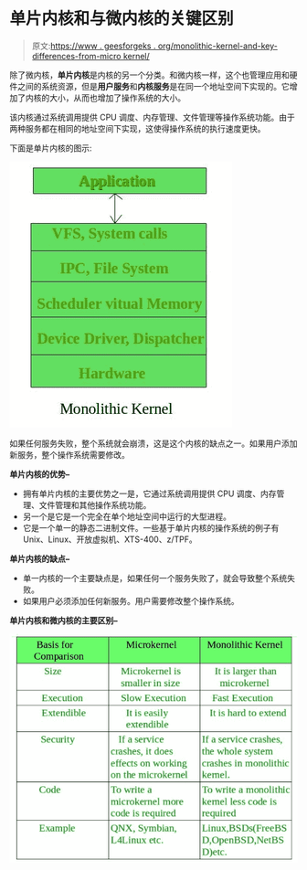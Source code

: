 # 单片内核和与微内核的关键区别

> 原文:[https://www . geesforgeks . org/monolithic-kernel-and-key-differences-from-micro kernel/](https://www.geeksforgeeks.org/monolithic-kernel-and-key-differences-from-microkernel/)

除了微内核，**单片内核**是内核的另一个分类。和微内核一样，这个也管理应用和硬件之间的系统资源，但是**用户服务**和**内核服务**是在同一个地址空间下实现的。它增加了内核的大小，从而也增加了操作系统的大小。

该内核通过系统调用提供 CPU 调度、内存管理、文件管理等操作系统功能。由于两种服务都在相同的地址空间下实现，这使得操作系统的执行速度更快。

下面是单片内核的图示:

![](img/4428a03f4cfe861d737ba625d051936b.png)

如果任何服务失败，整个系统就会崩溃，这是这个内核的缺点之一。如果用户添加新服务，整个操作系统需要修改。

**单片内核的优势–**

*   拥有单片内核的主要优势之一是，它通过系统调用提供 CPU 调度、内存管理、文件管理和其他操作系统功能。
*   另一个是它是一个完全在单个地址空间中运行的大型进程。
*   它是一个单一的静态二进制文件。一些基于单片内核的操作系统的例子有 Unix、Linux、开放虚拟机、XTS-400、z/TPF。

**单片内核的缺点–**

*   单一内核的一个主要缺点是，如果任何一个服务失败了，就会导致整个系统失败。
*   如果用户必须添加任何新服务。用户需要修改整个操作系统。

**单片内核和微内核的主要区别–**

![](img/e6dae62eef2ada457d0ddf76ce76d08b.png)